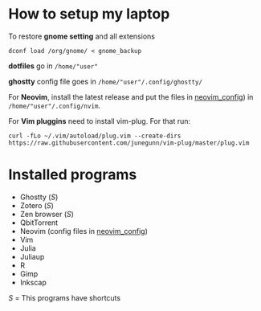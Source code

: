 # How to setup my laptop

To restore **gnome setting** and all extensions

`dconf load /org/gnome/ < gnome_backup`

**dotfiles** go in `/home/"user"`

**ghostty** config file goes in `/home/"user"/.config/ghostty/`

For **Neovim**, install the latest release and put the files in [neovim_config](https://www.youtube.com/watch?v=t1TUdZiUfQ0)) in `/home/"user"/.config/nvim`.

For **Vim pluggins** need to install vim-plug. For that run:

`curl -fLo ~/.vim/autoload/plug.vim --create-dirs https://raw.githubusercontent.com/junegunn/vim-plug/master/plug.vim`

# Installed programs
* Ghostty (*S*)
* Zotero (*S*)
* Zen browser (*S*)
* QbitTorrent
* Neovim (config files in [neovim_config](https://www.youtube.com/watch?v=t1TUdZiUfQ0))
* Vim
* Julia
* Juliaup
* R
* Gimp
* Inkscap

*S* = This programs have shortcuts
